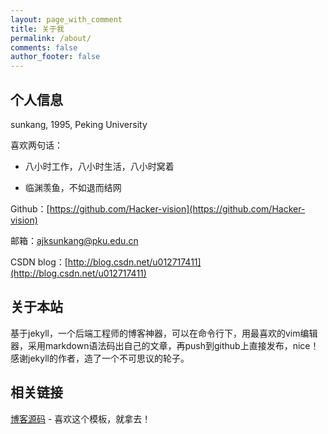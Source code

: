 ```yaml
---
layout: page_with_comment
title: 关于我
permalink: /about/
comments: false
author_footer: false
---
```


## 个人信息

sunkang, 1995, Peking University


喜欢两句话：

* 八小时工作，八小时生活，八小时窝着

* 临渊羡鱼，不如退而结网


Github：[https://github.com/Hacker-vision](https://github.com/Hacker-vision)

邮箱：ajksunkang@pku.edu.cn

CSDN blog：[http://blog.csdn.net/u012717411](http://blog.csdn.net/u012717411)


## 关于本站

基于jekyll，一个后端工程师的博客神器，可以在命令行下，用最喜欢的vim编辑器，采用markdown语法码出自己的文章，再push到github上直接发布，nice！感谢jekyll的作者，造了一个不可思议的轮子。

## 相关链接
[博客源码][] - 喜欢这个模板，就拿去！
 

[博客源码]: https://github.com/dongyado/dongyado.github.io
[Jcseg@github]: https://github.com/lionsoul2014/jcseg
[Jcseg@osc]: http://git.oschina.net/lionsoul/jcseg
[ip2region@github]: https://github.com/lionsoul2014/ip2region
[ip2region@osc]: http://git.oschina.net/lionsoul/ip2region
[friso@github]: https://github.com/lionsoul2014/friso

[^_^]:
    ## 项目
    #### 1.ip2region
    准确率99.9%的ip到地名的映射库，0.0x毫秒级查询,数据库文件大小只有1.5M, 提供了java, php, c, python， php扩展等查询客户端

    * [ip2region@github][]
    * [ip2region@osc][] 

    #### 2. Jcseg

    Jcseg是基于mmseg算法的一个轻量级中文分词器

    * [Jcseg@osc][] 
    * [Jcseg@github][] 

    #### 3. friso

    friso是基于mmseg算法的一个轻量级中文分词器(基于C, 已支持php5,php7扩展)

    * [friso@github][] 
